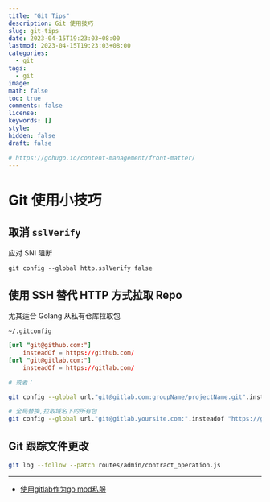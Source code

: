 ```yaml
---
title: "Git Tips"
description: Git 使用技巧
slug: git-tips
date: 2023-04-15T19:23:03+08:00
lastmod: 2023-04-15T19:23:03+08:00
categories:
  - git
tags:
  - git
image: 
math: false
toc: true
comments: false
license: 
keywords: []
style:
hidden: false
draft: false

# https://gohugo.io/content-management/front-matter/
---
```

# Git 使用小技巧

## 取消 `sslVerify`

应对 SNI 阻断

`git config --global http.sslVerify false`

## 使用 SSH 替代 HTTP 方式拉取 Repo

尤其适合 Golang 从私有仓库拉取包

`~/.gitconfig`

```toml
[url "git@github.com:"]
    insteadOf = https://github.com/
[url "git@gitlab.com:"]
    insteadOf = https://gitlab.com/
```
  
```bash
# 或者：

git config --global url."git@gitlab.com:groupName/projectName.git".insteadOf "https://gitlab.com/groupName/projectName.git"`

# 全局替换,拉取域名下的所有包
git config --global url."git@gitlab.yoursite.com:".insteadof "https://gitlab.yoursite.com/"
```

## Git 跟踪文件更改
  
```bash
git log --follow --patch routes/admin/contract_operation.js
```


---

- [使用gitlab作为go mod私服](https://www.cnblogs.com/tomtellyou/p/14411214.html)
